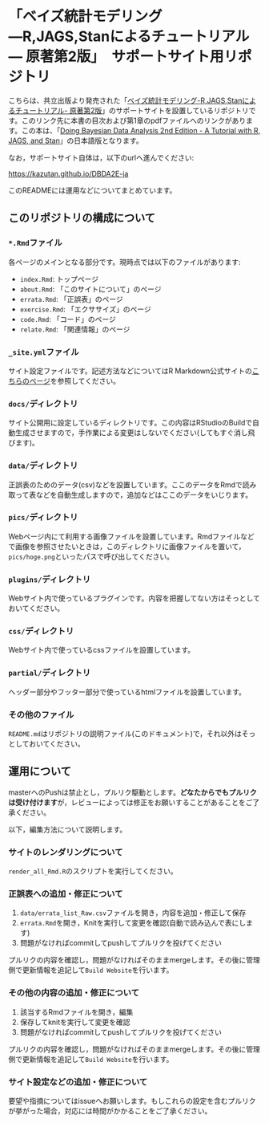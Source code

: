 # 「ベイズ統計モデリング―R,JAGS,Stanによるチュートリアル― 原著第2版」　サポートサイト用リポジトリ

こちらは、共立出版より発売された「[ベイズ統計モデリング-R,JAGS,Stanによるチュートリアル- 原著第2版](http://www.kyoritsu-pub.co.jp/bookdetail/9784320113169)」のサポートサイトを設置しているリポジトリです。このリンク先に本書の目次および第1章のpdfファイルへのリンクがあります。この本は、「[Doing Bayesian Data Analysis 2nd Edition - A Tutorial with R, JAGS, and Stan](https://sites.google.com/site/doingbayesiandataanalysis/)」の日本語版となります。

なお，サポートサイト自体は，以下のurlへ進んでください:

https://kazutan.github.io/DBDA2E-ja

このREADMEには運用などについてまとめています。

## このリポジトリの構成について

### `*.Rmd`ファイル

各ページのメインとなる部分です。現時点では以下のファイルがあります:

- `index.Rmd`: トップページ
- `about.Rmd`: 「このサイトについて」のページ
- `errata.Rmd`: 「正誤表」のページ
- `exercise.Rmd`: 「エクササイズ」のページ
- `code.Rmd`: 「コード」のページ
- `relate.Rmd`: 「関連情報」のページ

### `_site.yml`ファイル

サイト設定ファイルです。記述方法などについてはR Markdown公式サイトの[こちらのページ](http://rmarkdown.rstudio.com/rmarkdown_websites.html)を参照してください。

### `docs/`ディレクトリ

サイト公開用に設定しているディレクトリです。この内容はRStudioのBuildで自動生成させますので，手作業による変更はしないでください(してもすぐ消し飛びます)。

### `data/`ディレクトリ

正誤表のためのデータ(csv)などを設置しています。ここのデータをRmdで読み取って表などを自動生成しますので，追加などはここのデータをいじります。

### `pics/`ディレクトリ

Webページ内にて利用する画像ファイルを設置しています。Rmdファイルなどで画像を参照させたいときは，このディレクトリに画像ファイルを置いて，`pics/hoge.png`といったパスで呼び出してください。

### `plugins/`ディレクトリ

Webサイト内で使っているプラグインです。内容を把握してない方はそっとしておいてください。

### `css/`ディレクトリ

Webサイト内で使っているcssファイルを設置しています。

### `partial/`ディレクトリ

ヘッダー部分やフッター部分で使っているhtmlファイルを設置しています。

### その他のファイル

`README.md`はリポジトリの説明ファイル(このドキュメント)で，それ以外はそっとしておいてください。

## 運用について

masterへのPushは禁止とし，プルリク駆動とします。**どなたからでもプルリクは受け付けます**が，レビューによっては修正をお願いすることがあることをご了承ください。

以下，編集方法について説明します。

### サイトのレンダリングについて

`render_all_Rmd.R`のスクリプトを実行してください。

### 正誤表への追加・修正について

1. `data/errata_list_Raw.csv`ファイルを開き，内容を追加・修正して保存
1. `errata.Rmd`を開き，Knitを実行して変更を確認(自動で読み込んで表にします)
1. 問題がなければcommitしてpushしてプルリクを投げてください

プルリクの内容を確認し，問題がなければそのままmergeします。その後に管理側で更新情報を追記して`Build Website`を行います。

### その他の内容の追加・修正について

1. 該当するRmdファイルを開き，編集
1. 保存してknitを実行して変更を確認
1. 問題がなければcommitしてpushしてプルリクを投げてください

プルリクの内容を確認し，問題がなければそのままmergeします。その後に管理側で更新情報を追記して`Build Website`を行います。

### サイト設定などの追加・修正について

要望や指摘についてはissueへお願いします。もしこれらの設定を含むプルリクが挙がった場合，対応には時間がかかることをご了承ください。



